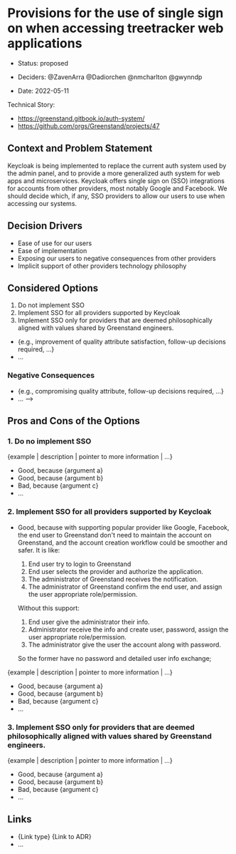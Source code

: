# Provisions for the use of single sign on when accessing treetracker web applications

* Status: proposed 
<!-- {proposed | rejected | accepted | deprecated | … | superseded by [ADR-0005](0005-example.md)} --> <!-- optional -->
* Deciders: @ZavenArra @Dadiorchen @nmcharlton @gwynndp
<!-- Find deciders here: https://github.com/orgs/Greenstand/people  -->
* Date: 2022-05-11

Technical Story: 
* https://greenstand.gitbook.io/auth-system/
* https://github.com/orgs/Greenstand/projects/47

## Context and Problem Statement

Keycloak is being implemented to replace the current auth system used by the admin panel, and to provide a more generalized auth system for web apps and microservices.  Keycloak offers single sign on (SSO) integrations for accounts from other providers, most notably Google and Facebook.  We should decide which, if any, SSO providers to allow our users to use when accessing our systems.

## Decision Drivers <!-- optional -->

* Ease of use for our users
* Ease of implementation
* Exposing our users to negative consequences from other providers
* Implicit support of other providers technology philosophy

## Considered Options

1. Do not implement SSO
2. Implement SSO for all providers supported by Keycloak
3. Implement SSO only for providers that are deemed philosophically aligned with values shared by Greenstand engineers.

<!--
## Decision Outcome

Chosen option: "{option 1}", because {justification. e.g., only option, which meets k.o. criterion decision driver | which resolves force {force} | … | comes out best (see below)}.

### Positive Consequences <!-- optional -->

* {e.g., improvement of quality attribute satisfaction, follow-up decisions required, …}
* …

### Negative Consequences <!-- optional -->

* {e.g., compromising quality attribute, follow-up decisions required, …}
* …
-->

## Pros and Cons of the Options <!-- optional -->

### 1. Do no implement SSO

{example | description | pointer to more information | …} <!-- optional -->

* Good, because {argument a}
* Good, because {argument b}
* Bad, because {argument c}
* … <!-- numbers of pros and cons can vary -->

### 2. Implement SSO for all providers supported by Keycloak

* Good, because with supporting popular provider like Google, Facebook, the end user to Greenstand don't need to maintain the account on Greenstand, and the account creation workflow could be smoother and safer. It is like: 

  1. End user try to login to Greenstand
  2. End user selects the provider and authorize the application. 
  3. The administrator of Greenstand receives the notification.
  4. The administrator of Greenstand confirm the end user, and assign the user appropriate role/permission.

  Without this support:

  1. End user give the administrator their info.
  2. Administrator receive the info and create user, password, assign the user appropriate role/permission.
  3. The administrator give the user the account along with password.

  So the former have no password and detailed user info exchange;

{example | description | pointer to more information | …} <!-- optional -->

* Good, because {argument a}
* Good, because {argument b}
* Bad, because {argument c}
* … <!-- numbers of pros and cons can vary -->

### 3. Implement SSO only for providers that are deemed philosophically aligned with values shared by Greenstand engineers.

{example | description | pointer to more information | …} <!-- optional -->

* Good, because {argument a}
* Good, because {argument b}
* Bad, because {argument c}
* … <!-- numbers of pros and cons can vary -->

## Links <!-- optional -->

* {Link type} {Link to ADR} <!-- example: Refined by [ADR-0005](0005-example.md) -->
* … <!-- numbers of links can vary -->
